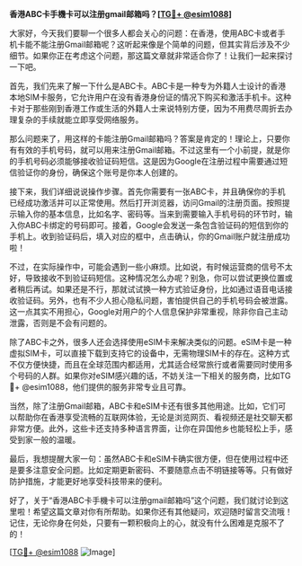 **香港ABC卡手機卡可以注册gmail邮箱吗？[[TG💪+ @esim1088](https://t.me/s/esim1088)]**

大家好，今天我们要聊一个很多人都会关心的问题：在香港，使用ABC卡或者手机卡能不能注册Gmail邮箱呢？这听起来像是个简单的问题，但其实背后涉及不少细节。如果你正在考虑这个问题，那这篇文章就非常适合你了！让我们一起来探讨一下吧。

首先，我们先来了解一下什么是ABC卡。ABC卡是一种专为外籍人士设计的香港本地SIM卡服务，它允许用户在没有香港身份证的情况下购买和激活手机卡。这种卡对于那些刚到香港工作或生活的外籍人士来说特别方便，因为不用费尽周折去办理复杂的手续就能立即享受网络服务。

那么问题来了，用这样的卡能注册Gmail邮箱吗？答案是肯定的！理论上，只要你有有效的手机号码，就可以用来注册Gmail邮箱。不过这里有一个小前提，就是你的手机号码必须能够接收验证码短信。这是因为Google在注册过程中需要通过短信验证你的身份，确保这个账号是你本人创建的。

接下来，我们详细说说操作步骤。首先你需要有一张ABC卡，并且确保你的手机已经成功激活并可以正常使用。然后打开浏览器，访问Gmail的注册页面。按照提示输入你的基本信息，比如名字、密码等。当来到需要输入手机号码的环节时，输入你ABC卡绑定的号码即可。接着，Google会发送一条包含验证码的短信到你的手机上。收到验证码后，填入对应的框中，点击确认，你的Gmail账户就注册成功啦！

不过，在实际操作中，可能会遇到一些小麻烦。比如说，有时候运营商的信号不太好，导致接收不到验证码短信。这种情况怎么办呢？别急，你可以尝试更换位置或者稍后再试。如果还是不行，那就试试换一种方式验证身份，比如通过语音电话接收验证码。另外，也有不少人担心隐私问题，害怕提供自己的手机号码会被泄露。这一点其实不用担心，Google对用户的个人信息保护非常重视，除非你自己主动泄露，否则是不会有问题的。

除了ABC卡之外，很多人还会选择使用eSIM卡来解决类似的问题。eSIM卡是一种虚拟SIM卡，可以直接下载到支持它的设备中，无需物理SIM卡的存在。这种方式不仅方便快捷，而且在全球范围内都适用，尤其适合经常旅行或者需要同时使用多个号码的人群。如果你对eSIM感兴趣的话，不妨关注一下相关的服务商，比如TG💪+ @esim1088，他们提供的服务非常专业且可靠。

当然，除了注册Gmail邮箱，ABC卡和eSIM卡还有很多其他用途。比如，它们可以帮助你在香港享受流畅的互联网体验，无论是浏览网页、看视频还是社交聊天都非常方便。此外，这些卡还支持多种语言界面，让你在异国他乡也能轻松上手，感受到家一般的温暖。

最后，我想提醒大家一句：虽然ABC卡和eSIM卡确实很方便，但在使用过程中还是要多注意安全问题。比如定期更新密码、不要随意点击不明链接等等。只有做好防护措施，才能更好地享受科技带来的便利。

好了，关于“香港ABC卡手機卡可以注册gmail邮箱吗”这个问题，我们就讨论到这里啦！希望这篇文章对你有所帮助。如果你还有其他疑问，欢迎随时留言交流哦！记住，无论你身在何处，只要有一颗积极向上的心，就没有什么困难是克服不了的！

[[TG💪+ @esim1088](https://t.me/s/esim1088) ![Image](https://i.postimg.cc/4NQfJmqS/Snipaste-2025-05-13-00-14-12.png)]